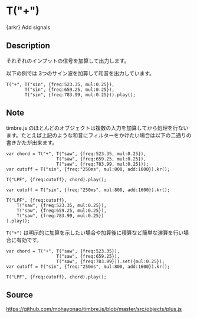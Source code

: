 T("+")
======
{arkr} Add signals

## Description ##
それぞれのインプットの信号を加算して出力します。

以下の例では 3つのサイン波を加算して和音を出力しています。

```timbre
T("+", T("sin", {freq:523.35, mul:0.25}),
       T("sin", {freq:659.25, mul:0.25}),
       T("sin", {freq:783.99, mul:0.25})).play();
```

## Note ##

timbre.js のほとんどのオブジェクトは複数の入力を加算してから処理を行ないます。たとえば上記のような和音にフィルターをかけたい場合は以下の二通りの書きかたが出来ます。

```timbre
var chord = T("+", T("saw", {freq:523.35, mul:0.25}),
                   T("saw", {freq:659.25, mul:0.25}),
                   T("saw", {freq:783.99, mul:0.25}));
var cutoff = T("sin", {freq:"250ms", mul:800, add:1600}).kr();

T("LPF", {freq:cutoff}, chord).play();
```

```timbre
var cutoff = T("sin", {freq:"250ms", mul:800, add:1600}).kr();

T("LPF", {freq:cutoff}, 
    T("saw", {freq:523.35, mul:0.25}),
    T("saw", {freq:659.25, mul:0.25}),
    T("saw", {freq:783.99, mul:0.25})
).play();
```


`T("+")` は明示的に加算を示したい場合や加算後に積算など簡単な演算を行い場合に有効です。

```timbre
var chord = T("+", T("saw", {freq:523.35}),
                   T("saw", {freq:659.25}),
                   T("saw", {freq:783.99})).set({mul:0.25});
var cutoff = T("sin", {freq:"250ms", mul:800, add:1600}).kr();

T("LPF", {freq:cutoff}, chord).play();
```

## Source ##
https://github.com/mohayonao/timbre.js/blob/master/src/objects/plus.js
